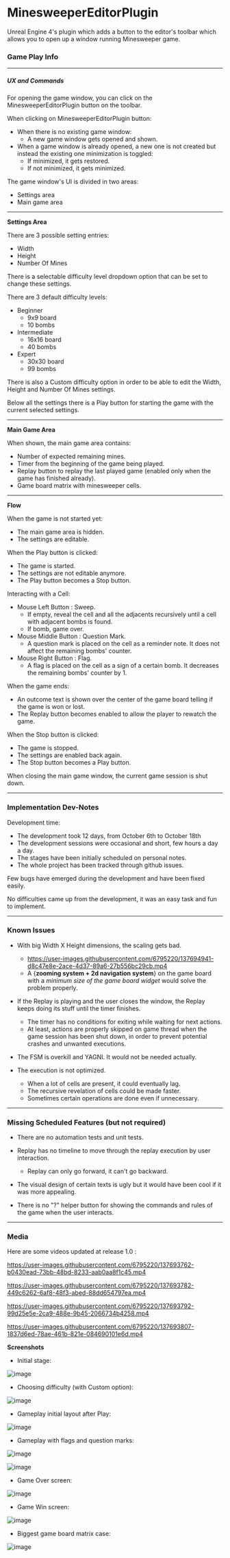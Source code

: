 # MinesweeperEditorPlugin
Unreal Engine 4's plugin which adds a button to the editor's toolbar which allows you to open up a window running Minesweeper game.

### Game Play Info

***

##### UX and Commands

For opening the game window, you can click on the MinesweeperEditorPlugin button on the toolbar.

When clicking on MinesweeperEditorPlugin button:
- When there is no existing game window:
  - A new game window gets opened and shown.
- When a game window is already opened, a new one is not created but instead the existing one minimization is toggled:
  - If minimized, it gets restored.
  - If not minimized, it gets minimized.

The game window's UI is divided in two areas: 
- Settings area
- Main game area

***

**Settings Area**

There are 3 possible setting entries:
- Width
- Height
- Number Of Mines

There is a selectable difficulty level dropdown option that can be set to change these settings.

There are 3 default difficulty levels: 
- Beginner
  - 9x9 board
  - 10 bombs
- Intermediate
  - 16x16 board
  - 40 bombs
- Expert
  - 30x30 board
  - 99 bombs
  
There is also a Custom difficulty option in order to be able to edit the Width, Height and Number Of Mines settings.

Below all the settings there is a Play button for starting the game with the current selected settings.

***

**Main Game Area**

When shown, the main game area contains:
- Number of expected remaining mines.
- Timer from the beginning of the game being played.
- Replay button to replay the last played game (enabled only when the game has finished already).
- Game board matrix with minesweeper cells.

***

**Flow**

When the game is not started yet:
- The main game area is hidden.
- The settings are editable.

When the Play button is clicked:
- The game is started.
- The settings are not editable anymore.
- The Play button becomes a Stop button.

Interacting with a Cell:
- Mouse Left Button : Sweep.
  - If empty, reveal the cell and all the adjacents recursively until a cell with adjacent bombs is found.
  - If bomb, game over.
- Mouse Middle Button : Question Mark.
  - A question mark is placed on the cell as a reminder note. It does not affect the remaining bombs' counter.
- Mouse Right Button : Flag.
  - A flag is placed on the cell as a sign of a certain bomb. It decreases the remaining bombs' counter by 1.

When the game ends:
- An outcome text is shown over the center of the game board telling if the game is won or lost.
- The Replay button becomes enabled to allow the player to rewatch the game.

When the Stop button is clicked:
- The game is stopped.
- The settings are enabled back again.
- The Stop button becomes a Play button.

When closing the main game window, the current game session is shut down.

***

### Implementation Dev-Notes

Development time:
- The development took 12 days, from October 6th to October 18th
- The development sessions were occasional and short, few hours a day a day.
- The stages have been initially scheduled on personal notes.
- The whole project has been tracked through github issues.

Few bugs have emerged during the development and have been fixed easily.

No difficulties came up from the development, it was an easy task and fun to implement.

***

### Known Issues

- With big Width X Height dimensions, the scaling gets bad.
  - https://user-images.githubusercontent.com/6795220/137694941-d8c47e8e-2ace-4d37-89a6-27b556bc29cb.mp4
  - A {**zooming system + 2d navigation system**} on the game board with a *minimum size of the game board widget* would solve the problem properly.

- If the Replay is playing and the user closes the window, the Replay keeps doing its stuff until the timer finishes.
  - The timer has no conditions for exiting while waiting for next actions.
  - At least, actions are properly skipped on game thread when the game session has been shut down, in order to prevent potential crashes and unwanted executions.

- The FSM is overkill and YAGNI. It would not be needed actually.

- The execution is not optimized.
  - When a lot of cells are present, it could eventually lag.
  - The recursive revelation of cells could be made faster.
  - Sometimes certain operations are done even if unnecessary.

***

### Missing Scheduled Features (but not required)

- There are no automation tests and unit tests.

- Replay has no timeline to move through the replay execution by user interaction.
  - Replay can only go forward, it can't go backward.

- The visual design of certain texts is ugly but it would have been cool if it was more appealing.

- There is no "?" helper button for showing the commands and rules of the game when the user interacts.

***

### Media

Here are some videos updated at release 1.0 :

https://user-images.githubusercontent.com/6795220/137693762-b0430ead-73bb-48bd-8233-aab0aa8f1c45.mp4


https://user-images.githubusercontent.com/6795220/137693782-449c6262-6af8-48f3-abed-88dd654797ea.mp4


https://user-images.githubusercontent.com/6795220/137693792-99d25e5e-2ca9-488e-9b45-2066734b4258.mp4


https://user-images.githubusercontent.com/6795220/137693807-1837d6ed-78ae-461b-821e-084690101e6d.mp4

**Screenshots**

- Initial stage:

![image](https://user-images.githubusercontent.com/6795220/137750975-1a19728a-758f-4d7f-88b3-31c46c07cd2c.png)

- Choosing difficulty (with Custom option):

![image](https://user-images.githubusercontent.com/6795220/137751045-323ddc8e-c3fc-4b1b-9f32-35e91ceb3549.png)

- Gameplay initial layout after Play:

![image](https://user-images.githubusercontent.com/6795220/137751398-83a54d2f-9300-4ed7-ac63-053de202fd51.png)

- Gameplay with flags and question marks:

![image](https://user-images.githubusercontent.com/6795220/137751203-bb684e9c-5d9e-4c84-9125-70b61977980e.png)

![image](https://user-images.githubusercontent.com/6795220/137751960-01f0b66f-0afd-4359-a037-0d5523f927c2.png)

- Game Over screen:

![image](https://user-images.githubusercontent.com/6795220/137751303-07107034-4364-46a7-bf0e-753c8c813f0b.png)

- Game Win screen:

![image](https://user-images.githubusercontent.com/6795220/137751570-5cf5b950-5b7d-4a64-b46b-ca22c3e299b0.png)

- Biggest game board matrix case:

![image](https://user-images.githubusercontent.com/6795220/137751683-79c52cc2-540a-4bae-a0f6-69fd218c2a39.png)

